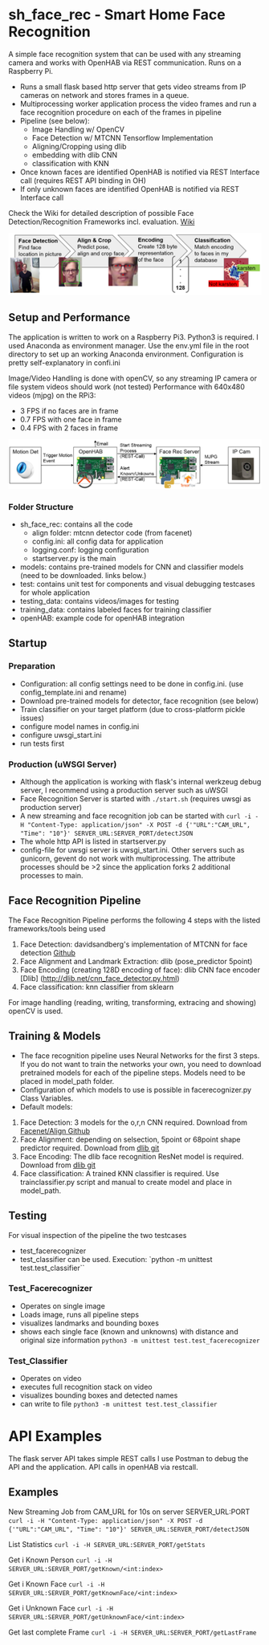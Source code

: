 # sh_face_rec - Smart Home Face Recognition
A simple face recognition system that can be used with any streaming camera and works with OpenHAB via REST communication. Runs on a Raspberry Pi.
- Runs a small flask based http server that gets video streams from IP cameras on network and stores frames in a queue.
- Multiprocessing worker application process the video frames and run a face recognition procedure on each of the frames in pipeline
- Pipeline (see below): 
    - Image Handling w/ OpenCV
    - Face Detection w/ MTCNN Tensorflow Implementation
    - Aligning/Cropping using dlib 
    - embedding with dlib CNN 
    - classification with KNN 
- Once known faces are identified OpenHAB is notified via REST Interface call (requires REST API binding in OH)
- If only unknown faces are identified OpenHAB is notified via REST Interface call

Check the Wiki for detailed description of possible Face Detection/Recognition Frameworks incl. evaluation.
[Wiki](https://github.com/kaschmo/sh_face_rec/wiki/Framework-comparison)

![Processing Pipeline](doc/images/pipeline.png?raw=true)


## Setup and Performance
The application is written to work on a Raspberry Pi3.
Python3 is required.
I used Anaconda as environment manager. Use the env.yml file in the root directory to set up an working Anaconda environment.
Configuration is pretty self-explanatory in confi.ini

Image/Video Handling is done with openCV, so any streaming IP camera or file system videos should work (not tested)
Performance with 640x480 videos (mjpg) on the RPi3:
- 3 FPS if no faces are in frame 
- 0.7 FPS with one face in frame
- 0.4 FPS with 2 faces in frame

![Setup Pis](doc/images/setup.png?raw=true)


### Folder Structure
- sh_face_rec: contains all the code
    - align folder: mtcnn detector code (from facenet)
    - config.ini: all config data for application
    - logging.conf: logging configuration
    - startserver.py is the main
- models: contains pre-trained models for CNN and classifier models (need to be downloaded. links below.)
- test: contains unit test for components and visual debugging testcases for whole application
- testing_data: contains videos/images for testing
- training_data: contains labeled faces for training classifier
- openHAB: example code for openHAB integration

## Startup
### Preparation
- Configuration: all config settings need to be done in config.ini. (use config_template.ini and rename)
- Download pre-trained models for detector, face recognition (see below)
- Train classifier on your target platform (due to cross-platform pickle issues)
- configure model names in config.ini
- configure uwsgi_start.ini
- run tests first

### Production (uWSGI Server)
- Although the application is working with flask's internal werkzeug debug server, I recommend using a production server such as uWSGI
- Face Recognition Server is started with 
`./start.sh` (requires uwsgi as production server)
- A new streaming and face recognition job can be started with
`curl -i -H "Content-Type: application/json" -X POST -d {'"URL":"CAM_URL", "Time": "10"}' SERVER_URL:SERVER_PORT/detectJSON`
- The whole http API is listed in startserver.py
- config-file for uwsgi server is uwsgi_start.ini. Other servers such as gunicorn, gevent do not work with multiprocessing. The attribute processes should be >2 since the application forks 2 additional processes to main.

## Face Recognition Pipeline
The Face Recognition Pipeline performs the following 4 steps with the listed frameworks/tools being used
1. Face Detection: davidsandberg's implementation of MTCNN for face detection [Github](https://github.com/davidsandberg/facenet/tree/master/src/align)
2. Face Alignment and Landmark Extraction: dlib (pose_predictor 5point)
3. Face Encoding (creating 128D encoding of face): dlib CNN face encoder [Dlib] (http://dlib.net/cnn_face_detector.py.html)
4. Face classification: knn classifier from sklearn

For image handling (reading, writing, transforming, extracing and showing) openCV is used.

## Training & Models
- The face recognition pipeline uses Neural Networks for the first 3 steps. If you do not want to train the networks your own, you need to download pretrained models for each of the pipeline steps. Models need to be placed in model_path folder.
- Configuration of which models to use is possible in facerecognizer.py Class Variables. 
- Default models: 
1. Face Detection: 3 models for the o,r,n CNN required. Download from [Facenet/Align Github](https://github.com/davidsandberg/facenet/tree/master/src/align)
2. Face Alignment: depending on selsection, 5point or 68point shape predictor required. Download from [dlib git](https://github.com/davisking/dlib-models)
3. Face Encoding: The dlib face recognition ResNet model is required. Download from [dlib git](https://github.com/davisking/dlib-models)
4. Face classification: A trained KNN classifier is required. Use trainclassifier.py script and manual to create model and place in model_path.

## Testing
For visual inspection of the pipeline the two testcases
- test_facerecognizer 
- test_classifier can be used.
Execution: `python -m unittest test.test_classifier``

### Test_Facerecognizer
- Operates on single image
- Loads image, runs all pipeline steps
- visualizes landmarks and bounding boxes
- shows each single face (known and unknowns) with distance and original size information
`python3 -m unittest test.test_facerecognizer`

### Test_Classifier
- Operates on video
- executes full recognition stack on video
- visualizes bounding boxes and detected names
- can write to file
`python3 -m unittest test.test_classifier`

# API Examples
The flask server API takes simple REST calls
I use Postman to debug the API and the application.
API calls in openHAB via restcall.

## Examples
New Streaming Job from CAM_URL for 10s on server SERVER_URL:PORT
`curl -i -H "Content-Type: application/json" -X POST -d {'"URL":"CAM_URL", "Time": "10"}' SERVER_URL:SERVER_PORT/detectJSON`

List Statistics 
`curl -i -H SERVER_URL:SERVER_PORT/getStats`

Get i Known Person
`curl -i -H SERVER_URL:SERVER_PORT/getKnown/<int:index>`

Get i Known Face
`curl -i -H SERVER_URL:SERVER_PORT/getKnownFace/<int:index>`

Get i Unknown Face
`curl -i -H SERVER_URL:SERVER_PORT/getUnknownFace/<int:index>`

Get last complete Frame
`curl -i -H SERVER_URL:SERVER_PORT/getLastFrame`